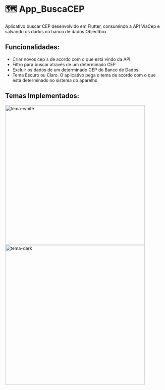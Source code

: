 # 🗺️ App_BuscaCEP
Aplicativo buscar CEP desenvolvido em Flutter, consumindo a API ViaCep e salvando os dados no banco de dados Objectbox.

## Funcionalidades:
 - Criar novos cep´s de acordo com o que está vindo da API
 - Filtro para buscar através de um determinado CEP
 - Excluir os dados de um determinado CEP do Banco de Dados
 - Tema Escuro ou Claro. O aplicativo pega o tema de acordo com o que está determinado no sistema do aparelho.

## Temas Implementados:
<div style="display: inline_block">
  <img align="center" alt="tema-white" height="450" src="https://raw.githubusercontent.com/Kawan02/App_BuscaCEP/master/application_busca_cep/assets/imgs/tema_white.PNG">   
  <img align="center" alt="tema-dark" height="450" src="https://raw.githubusercontent.com/Kawan02/App_BuscaCEP/master/application_busca_cep/assets/imgs/tema_black.PNG">
</div>
